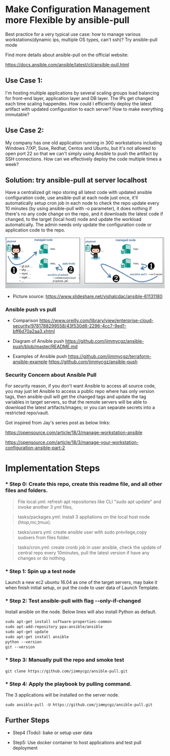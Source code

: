# Make Configuration Management more Flexible by ansible-pull 
Best practice for a very typical use case: how to manage various workstations(dynamic ips, multiple OS types, can't ssh)? Try ansible-pull mode

Find more details about ansible-pull on the official website:

https://docs.ansible.com/ansible/latest/cli/ansible-pull.html

## Use Case 1:

I'm hosting multiple applications by several scaling groups load balancing for front-end layer, application layer and DB layer. The IPs get changed each time scaling happendes. How could I efficiently deploy the latest artifact with updated configuration to each server? How to make everything immutable?

## Use Case 2:

My company has one old application running in 300 workstations including Windows 7/XP, Suse, Redhat, Centos and Ubuntu, but it's not allowed to open port 22 so that we can't simply using Ansible to push the artifact by SSH connections. How can we effectively deploy the code multiple times a week?

## Solution: try ansible-pull at server localhost
Have a centralized git repo storing all latest code with updated ansible configuration code, use ansible-pull at each node just once, it'll automatically setup cron job in each node to check the repo update every 10 minutes (by using ansible-pull with -o parameter), it does nothing if there's no any code change on the repo, and it downloads the latest code if changed, to the target (local host) node and update the workload automatically. The admin needs only update the configuration code or application code to the repo.

![Diagram1](https://github.com/jimmycgz/ansible-pull/blob/master/ansible-pull.png)
 * Picture source: https://www.slideshare.net/vishalcdac/ansible-61131180

### Ansible push vs pull
* Comparison 
https://www.oreilly.com/library/view/enterprise-cloud-security/9781788299558/43f530d6-2296-4cc7-9ed1-bff6d70a2aa3.xhtml

* Diagram of Ansible push
https://github.com/jimmycgz/ansible-push/blob/master/README.md

* Examples of Ansible push
https://github.com/jimmycgz/terraform-ansible-example
https://github.com/jimmycgz/ansible-push

### Security Concern about Ansible Pull
For security reason, if you don't want Ansible to access all source code, you may just let Ansible to access a public repo where has only version tags, then ansible-pull will get the changed tags and update the tag variables in target servers, so that the remote servers will be able to download the latest artifacts/images; or you can separate secrets into a restricted repo/vault.

Got inspired from Jay's series post as below links:

https://opensource.com/article/18/3/manage-workstation-ansible

https://opensource.com/article/18/3/manage-your-workstation-configuration-ansible-part-2

# Implementation Steps

### * Step 0: Create this repo, create this readme file, and all other files and folders.

> File local.yml: refresh apt repositories like CLI "sudo apt update" and invoke another 3 yml files, 

> tasks/packages.yml: install 3 appliations on the local host node (htop,mc,tmux).

> tasks/users.yml: create ansible user with sudo previlege,copy sudoers from files folder.

> tasks/cron.yml: create cronb job in user ansible, check the update of central repo every 10minutes, pull the latest version if have any changes or do nothing.


### * Step 1: Spin up a test node
Launch a new ec2 ubuntu 16.04 as one of the target servers, may bake it when finish initial setup, or put the code to user data of Launch Template.

### * Step 2: Test ansible-pull with flag --only-if-changed 
Install ansible on the node. Below lines will also install Python as default.

```
sudo apt-get install software-properties-common
sudo apt-add-repository ppa:ansible/ansible
sudo apt-get update
sudo apt-get install ansible
python --version
git --version
```

### * Step 3: Manually pull the repo and smoke test
```
git clone https://github.com/jimmycgz/ansible-pull.git

``` 

### * Step 4: Apply the playbook by pulling command. 
The 3 applications will be installed on the server node.

```
sudo ansible-pull -U https://github.com/jimmycgz/ansible-pull.git
```

## Further Steps

* Step4 (Todo): bake or setup user data

* Step5: Use docker container to host applications and test pull deployment

